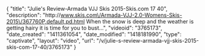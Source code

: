 {
    "title": "Julie's Review-Armada VJJ Skis 2015-Skis.com 17 40",
    "description": "http:\/\/www.skis.com\/Armada-VJJ-2.0-Womens-Skis-2015\/367760P,default,pd.html When the snow is deep and the weather is getting hairy it is time for you to bust...",
    "videoid": "3765173",
    "date_created": "1411361054",
    "date_modified": "1418181990",
    "type": "captivate",
    "layout": "video",
    "url": "\/v\/julie-s-review-armada-vjj-skis-2015-skis-com-17-40\/3765173"
}